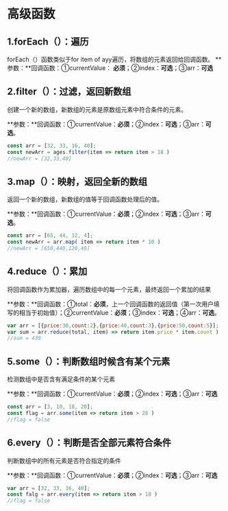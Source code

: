 # 高级函数

## 1.forEach（）：遍历

forEach（）函数类似于for item of ayy遍历，将数组的元素返回给回调函数。
**参数：**回调函数：①currentValue： **必须**；②index：**可选**；③arr：**可选**

## 2.filter（）：过滤，返回新数组

创建一个新的数组，新数组的元素是原数组元素中符合条件的元素。

**参数：**回调函数：①currentValue：**必须**；②index：**可选**；③arr：**可选**。

``` javascript
const arr = [32, 33, 16, 40];
const newArr = ages.filter(item => return item > 18 )
//newArr = [32,33,40]
```

## 3.map（）：映射，返回全新的数组

返回一个新的数组，新数组的值等于回调函数处理后的值。

**参数：**回调函数：①currentValue：**必须**；②index：**可选**；③arr：**可选**。

``` javascript
const arr = [65, 44, 12, 4];
const newArr = arr.map( item => return item * 10 )
//newArr = [650,440,120,40]
```

## 4.reduce（）：累加

将回调函数作为累加器，遍历数组中的每一个元素，最终返回一个累加的结果

**参数：**回调函数：①total：**必须**，上一个回调函数的返回值（第一次用户填写的相当于初始值）；②currentValue：**必须**；③index：**可选**；④arr：**可选**。

``` javascript
var arr = [{price:30,count:2},{price:40,count:3},{price:50,count:5}];
var sum = arr.reduce(total, item) => return item.price * item.count )
//sum = 430 
```

## 5.some（）：判断数组时候含有某个元素

检测数组中是否含有满足条件的某个元素

**参数：**回调函数：①currentValue：**必须**；②index：**可选**；③arr：**可选**

``` javascript
const arr = [3, 10, 18, 20];
const flag = arr.some(item => return item > 28 )
//flag = false
```

## 6.every（）：判断是否全部元素符合条件

判断数组中的所有元素是否符合指定的条件

**参数：**回调函数：①currentValue：**必须**；②index：**可选**；③arr：**可选**

``` javascript
var arr = [32, 33, 16, 40];
const falg = arr.every(item => return item > 18 )
//flag = false
```



